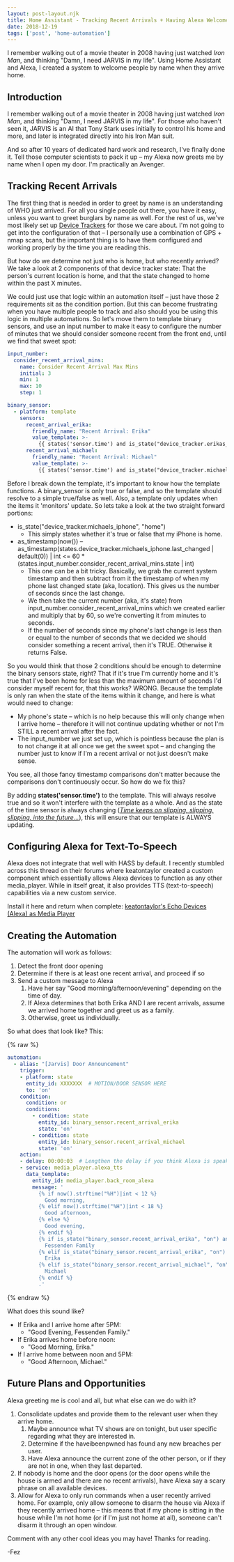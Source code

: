 ```yaml
---
layout: post-layout.njk
title: Home Assistant - Tracking Recent Arrivals + Having Alexa Welcome Them
date: 2018-12-19
tags: ['post', 'home-automation']
---
```

<!-- Excerpt Start -->
I remember walking out of a movie theater in 2008 having just watched *Iron Man*, and thinking "Damn, I need JARVIS in my life". Using Home Assistant and Alexa, I created a system to welcome people by name when they arrive home.
<!-- Excerpt End -->

## Introduction

I remember walking out of a movie theater in 2008 having just watched *Iron Man*, and thinking "Damn, I need JARVIS in my life". For those who haven't seen it, JARVIS is an AI that Tony Stark uses initially to control his home and more, and later is integrated directly into his Iron Man suit.

And so after 10 years of dedicated hard work and research, I've finally done it. Tell those computer scientists to pack it up – my Alexa now greets me by name when I open my door. I'm practically an Avenger.

## Tracking Recent Arrivals

The first thing that is needed in order to greet by name is an understanding of WHO just arrived. For all you single people out there, you have it easy, unless you want to greet burglars by name as well. For the rest of us, we've most likely set up [Device Trackers](https://www.home-assistant.io/components/device_tracker/) for those we care about. I'm not going to get into the configuration of that – I personally use a combination of GPS + nmap scans, but the important thing is to have them configured and working properly by the time you are reading this.

But how do we determine not just who is home, but who recently arrived? We take a look at 2 components of that device tracker state: That the person's current location is home, and that the state changed to home within the past X minutes.

We could just use that logic within an automation itself – just have those 2 requirements sit as the condition portion. But this can become frustrating when you have multiple people to track and also should you be using this logic in multiple automations. So let's move them to template binary sensors, and use an input number to make it easy to configure the number of minutes that we should consider someone recent from the front end, until we find that sweet spot:

```yaml
input_number:
  consider_recent_arrival_mins:
    name: Consider Recent Arrival Max Mins
    initial: 3
    min: 1
    max: 10
    step: 1

binary_sensor:
  - platform: template
    sensors:
      recent_arrival_erika:
        friendly_name: "Recent Arrival: Erika"
        value_template: >-
          {{ states('sensor.time') and is_state("device_tracker.erikas_iphone", "home") and as_timestamp(now()) - as_timestamp(states.device_tracker.erikas_iphone.last_changed | default(0)) | int <= 60 * (states.input_number.consider_recent_arrival_mins.state | int) }}
      recent_arrival_michael:
        friendly_name: "Recent Arrival: Michael"
        value_template: >-
          {{ states('sensor.time') and is_state("device_tracker.michaels_iphone", "home") and as_timestamp(now()) - as_timestamp(states.device_tracker.michaels_iphone.last_changed | default(0)) | int <= 60 * (states.input_number.consider_recent_arrival_mins.state | int) }}
```

Before I break down the template, it's important to know how the template functions. A binary_sensor is only true or false, and so the template should resolve to a simple true/false as well. Also, a template only updates when the items it 'monitors' update. So lets take a look at the two straight forward portions:

- is_state("device_tracker.michaels_iphone", "home")
  - This simply states whether it's true or false that my iPhone is home.
- as_timestamp(now()) – as_timestamp(states.device_tracker.michaels_iphone.last_changed | default(0)) | int <= 60 * (states.input_number.consider_recent_arrival_mins.state | int)
  - This one can be a bit tricky. Basically, we grab the current system timestamp and then subtract from it the timestamp of when my phone last changed state (aka, location). This gives us the number of seconds since the last change.
  - We then take the current number (aka, it's state) from input_number.consider_recent_arrival_mins which we created earlier and multiply that by 60, so we're converting it from minutes to seconds.
  - If the number of seconds since my phone's last change is less than or equal to the number of seconds that we decided we should consider something a recent arrival, then it's TRUE. Otherwise it returns False.

So you would think that those 2 conditions should be enough to determine the binary sensors state, right? That if it's true I'm currently home and it's true that I've been home for less than the maximum amount of seconds I'd consider myself recent for, that this works? WRONG. Because the template is only ran when the state of the items within it change, and here is what would need to change:

- My phone's state – which is no help because this will only change when I arrive home – therefore it will not continue updating whether or not I'm STILL a recent arrival after the fact.
- The input_number we just set up, which is pointless because the plan is to not change it at all once we get the sweet spot – and changing the number just to know if I'm a recent arrival or not just doesn't make sense.

You see, all those fancy timestamp comparisons don't matter because the comparisons don't continuously occur. So how do we fix this?

By adding **states('sensor.time')** to the template. This will always resolve true and so it won't interfere with the template as a whole. And as the state of the time sensor is always changing (*[Time keeps on slipping, slipping, slipping, into the future…](https://youtu.be/c1f7eZ8cHpM?t=30)*), this will ensure that our template is ALWAYS updating.

## Configuring Alexa for Text-To-Speech

Alexa does not integrate that well with HASS by default. I recently stumbled across this thread on their forums where keatontaylor created a custom component which essentially allows Alexa devices to function as any other media_player. While in itself great, it also provides TTS (text-to-speech) capabilities via a new custom service.

Install it here and return when complete: [keatontaylor's Echo Devices (Alexa) as Media Player](https://community.home-assistant.io/t/echo-devices-alexa-as-media-player-testers-needed)

## Creating the Automation

The automation will work as follows:

1. Detect the front door opening
2. Determine if there is at least one recent arrival, and proceed if so
3. Send a custom message to Alexa
   1. Have her say "Good morning/afternoon/evening" depending on the time of day.
   2. If Alexa determines that both Erika AND I are recent arrivals, assume we arrived home together and greet us as a family.
   3. Otherwise, greet us individually.

So what does that look like? This:

{% raw %}
```yaml
automation:
  - alias: "[Jarvis] Door Announcement"
    trigger:
    - platform: state
      entity_id: XXXXXXX  # MOTION/DOOR SENSOR HERE
      to: 'on'
    condition:
      condition: or
      conditions:
        - condition: state
          entity_id: binary_sensor.recent_arrival_erika
          state: 'on'
        - condition: state
          entity_id: binary_sensor.recent_arrival_michael
          state: 'on'
    action:
    - delay: 00:00:03  # Lengthen the delay if you think Alexa is speaking before people are fully through the door
    - service: media_player.alexa_tts
      data_template:
        entity_id: media_player.back_room_alexa
        message: '
          {% if now().strftime("%H")|int < 12 %}
            Good morning,
          {% elif now().strftime("%H")|int < 18 %}
            Good afternoon,
          {% else %}
            Good evening,
          {% endif %}
          {% if is_state("binary_sensor.recent_arrival_erika", "on") and is_state("binary_sensor.recent_arrival_michael", "on")  %}
            Fessenden Family
          {% elif is_state("binary_sensor.recent_arrival_erika", "on") %}
            Erika
          {% elif is_state("binary_sensor.recent_arrival_michael", "on") %}
            Michael
          {% endif %}
          .'
```
{% endraw %}

What does this sound like?

- If Erika and I arrive home after 5PM:
  - "Good Evening, Fessenden Family."
- If Erika arrives home before noon:
  - "Good Morning, Erika."
- If I arrive home between noon and 5PM:
  - "Good Afternoon, Michael."

## Future Plans and Opportunities

Alexa greeting me is cool and all, but what else can we do with it?

1. Consolidate updates and provide them to the relevant user when they arrive home.
   1. Maybe announce what TV shows are on tonight, but user specific regarding what they are interested in.
   2. Determine if the haveibeenpwned has found any new breaches per user.
   3. Have Alexa announce the current zone of the other person, or if they are not in one, when they last departed.
2. If nobody is home and the door opens (or the door opens while the house is armed and there are no recent arrivals), have Alexa say a scary phrase on all available devices.
3. Allow for Alexa to only run commands when a user recently arrived home. For example, only allow someone to disarm the house via Alexa if they recently arrived home – this means that if my phone is sitting in the house while I'm not home (or if I'm just not home at all), someone can't disarm it through an open window.

Comment with any other cool ideas you may have! Thanks for reading.

-Fez